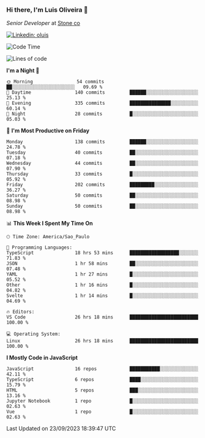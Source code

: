 ### Hi there, I'm Luis Oliveira 👋
*Senior Developer* at [Stone co](https://www.stone.com.br)  

[![Linkedin: oluis](https://img.shields.io/badge/-ooluis-blue?style=flat-square&logo=Linkedin&logoColor=white&link=https://www.linkedin.com/in/ooluis)](https://www.linkedin.com/in/ooluis/)

<!--START_SECTION:waka-->
![Code Time](http://img.shields.io/badge/Code%20Time-3%2C438%20hrs%2018%20mins-blue)

![Lines of code](https://img.shields.io/badge/From%20Hello%20World%20I%27ve%20Written-332.8%20thousand%20lines%20of%20code-blue)

**I'm a Night 🦉** 

```text
🌞 Morning                54 commits          ██░░░░░░░░░░░░░░░░░░░░░░░   09.69 % 
🌆 Daytime                140 commits         ██████░░░░░░░░░░░░░░░░░░░   25.13 % 
🌃 Evening                335 commits         ███████████████░░░░░░░░░░   60.14 % 
🌙 Night                  28 commits          █░░░░░░░░░░░░░░░░░░░░░░░░   05.03 % 
```
📅 **I'm Most Productive on Friday** 

```text
Monday                   138 commits         ██████░░░░░░░░░░░░░░░░░░░   24.78 % 
Tuesday                  40 commits          ██░░░░░░░░░░░░░░░░░░░░░░░   07.18 % 
Wednesday                44 commits          ██░░░░░░░░░░░░░░░░░░░░░░░   07.90 % 
Thursday                 33 commits          █░░░░░░░░░░░░░░░░░░░░░░░░   05.92 % 
Friday                   202 commits         █████████░░░░░░░░░░░░░░░░   36.27 % 
Saturday                 50 commits          ██░░░░░░░░░░░░░░░░░░░░░░░   08.98 % 
Sunday                   50 commits          ██░░░░░░░░░░░░░░░░░░░░░░░   08.98 % 
```


📊 **This Week I Spent My Time On** 

```text
🕑︎ Time Zone: America/Sao_Paulo

💬 Programming Languages: 
TypeScript               18 hrs 53 mins      ██████████████████░░░░░░░   71.83 % 
JSON                     1 hr 58 mins        ██░░░░░░░░░░░░░░░░░░░░░░░   07.48 % 
YAML                     1 hr 27 mins        █░░░░░░░░░░░░░░░░░░░░░░░░   05.52 % 
Other                    1 hr 16 mins        █░░░░░░░░░░░░░░░░░░░░░░░░   04.82 % 
Svelte                   1 hr 14 mins        █░░░░░░░░░░░░░░░░░░░░░░░░   04.69 % 

🔥 Editors: 
VS Code                  26 hrs 18 mins      █████████████████████████   100.00 % 

💻 Operating System: 
Linux                    26 hrs 18 mins      █████████████████████████   100.00 % 
```

**I Mostly Code in JavaScript** 

```text
JavaScript               16 repos            ███████████░░░░░░░░░░░░░░   42.11 % 
TypeScript               6 repos             ████░░░░░░░░░░░░░░░░░░░░░   15.79 % 
HTML                     5 repos             ███░░░░░░░░░░░░░░░░░░░░░░   13.16 % 
Jupyter Notebook         1 repo              █░░░░░░░░░░░░░░░░░░░░░░░░   02.63 % 
Vue                      1 repo              █░░░░░░░░░░░░░░░░░░░░░░░░   02.63 % 
```




 Last Updated on 23/09/2023 18:39:47 UTC
<!--END_SECTION:waka-->
